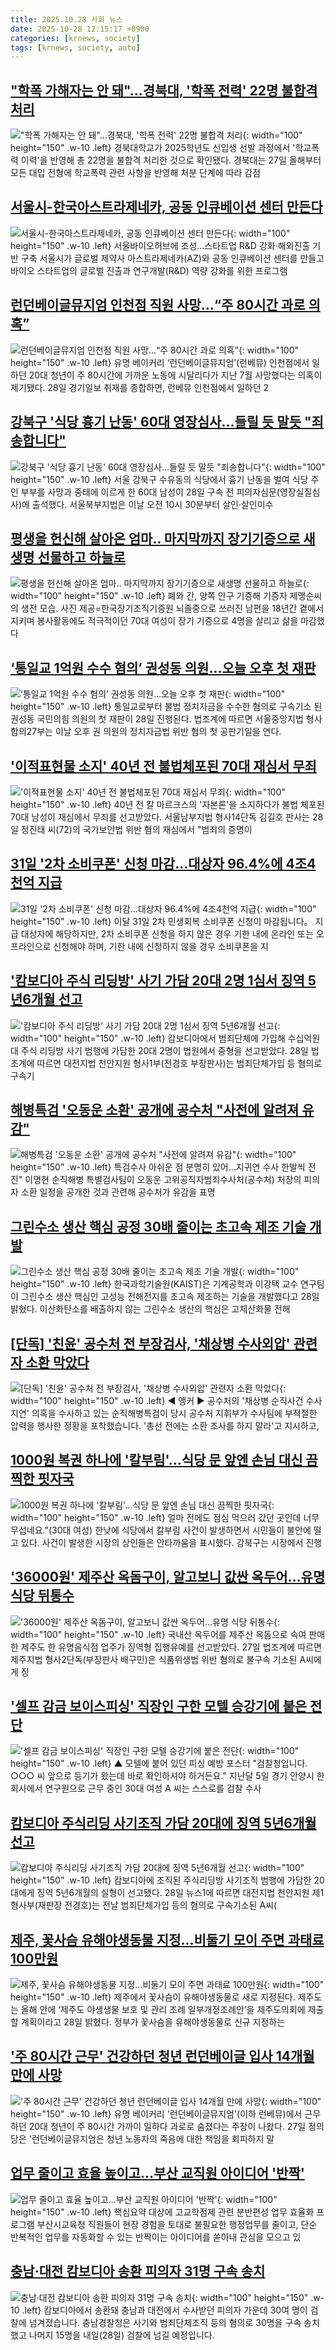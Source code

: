 ```yaml
---
title: 2025.10.28 사회 뉴스
date: 2025-10-28 12:15:17 +0900
categories: [krnews, society]
tags: [krnews, society, auto]
---
```

## ["학폭 가해자는 안 돼"…경북대, '학폭 전력' 22명 불합격 처리](https://n.news.naver.com/mnews/article/277/0005670223)

!["학폭 가해자는 안 돼"…경북대, '학폭 전력' 22명 불합격 처리](https://mimgnews.pstatic.net/image/origin/277/2025/10/27/5670223.jpg?type=nf220_150){: width="100" height="150" .w-10 .left}
경북대학교가 2025학년도 신입생 선발 과정에서 '학교폭력 이력'을 반영해 총 22명을 불합격 처리한 것으로 확인됐다. 경북대는 27일 올해부터 모든 대입 전형에 학교폭력 관련 사항을 반영해 처분 단계에 따라 감점

## [서울시-한국아스트라제네카, 공동 인큐베이션 센터 만든다](https://n.news.naver.com/mnews/article/001/0015703963)

![서울시-한국아스트라제네카, 공동 인큐베이션 센터 만든다](https://mimgnews.pstatic.net/image/origin/001/2025/10/27/15703963.jpg?type=nf220_150){: width="100" height="150" .w-10 .left}
서울바이오허브에 조성…스타트업 R&D 강화·해외진출 기반 구축 서울시가 글로벌 제약사 아스트라제네카(AZ)와 공동 인큐베이션 센터를 만들고 바이오 스타트업의 글로벌 진출과 연구개발(R&D) 역량 강화를 위한 프로그램

## [런던베이글뮤지엄 인천점 직원 사망…“주 80시간 과로 의혹”](https://n.news.naver.com/mnews/article/666/0000086345)

![런던베이글뮤지엄 인천점 직원 사망…“주 80시간 과로 의혹”](https://mimgnews.pstatic.net/image/origin/666/2025/10/28/86345.jpg?type=nf220_150){: width="100" height="150" .w-10 .left}
유명 베이커리 ‘런던베이글뮤지엄’(런베뮤) 인천점에서 일하던 20대 청년이 주 80시간에 가까운 노동에 시달리다가 지난 7월 사망했다는 의혹이 제기됐다. 28일 경기일보 취재를 종합하면, 런베뮤 인천점에서 일하던 2

## [강북구 '식당 흉기 난동' 60대 영장심사…들릴 듯 말듯 "죄송합니다"](https://n.news.naver.com/mnews/article/421/0008567067)

![강북구 '식당 흉기 난동' 60대 영장심사…들릴 듯 말듯 "죄송합니다"](https://mimgnews.pstatic.net/image/origin/421/2025/10/28/8567067.jpg?type=nf220_150){: width="100" height="150" .w-10 .left}
서울 강북구 수유동의 식당에서 흉기 난동을 벌여 식당 주인 부부를 사망과 중태에 이르게 한 60대 남성이 28일 구속 전 피의자심문(영장실질심사)에 출석했다. 서울북부지법은 이날 오전 10시 30분부터 살인·살인미수

## [평생을 헌신해 살아온 엄마.. 마지막까지 장기기증으로 새생명 선물하고 하늘로](https://n.news.naver.com/mnews/article/016/0002548482)

![평생을 헌신해 살아온 엄마.. 마지막까지 장기기증으로 새생명 선물하고 하늘로](https://mimgnews.pstatic.net/image/origin/016/2025/10/28/2548482.jpg?type=nf220_150){: width="100" height="150" .w-10 .left}
폐와 간, 양쪽 안구 기증해 기증자 제맹순씨의 생전 모습. 사진 제공=한국장기조직기증원 뇌졸중으로 쓰러진 남편을 18년간 곁에서 지키며 봉사활동에도 적극적이던 70대 여성이 장기 기증으로 4명을 살리고 삶을 마감했다

## [‘통일교 1억원 수수 혐의’ 권성동 의원…오늘 오후 첫 재판](https://n.news.naver.com/mnews/article/009/0005580078)

![‘통일교 1억원 수수 혐의’ 권성동 의원…오늘 오후 첫 재판](https://mimgnews.pstatic.net/image/origin/009/2025/10/28/5580078.jpg?type=nf220_150){: width="100" height="150" .w-10 .left}
통일교로부터 불법 정치자금을 수수한 혐의로 구속기소 된 권성동 국민의힘 의원의 첫 재판이 28일 진행된다. 법조계에 따르면 서울중앙지법 형사합의27부는 이날 오후 권 의원의 정치자금법 위반 혐의 첫 공판기일을 연다.

## ['이적표현물 소지' 40년 전 불법체포된 70대 재심서 무죄](https://n.news.naver.com/mnews/article/421/0008567071)

!['이적표현물 소지' 40년 전 불법체포된 70대 재심서 무죄](https://mimgnews.pstatic.net/image/origin/421/2025/10/28/8567071.jpg?type=nf220_150){: width="100" height="150" .w-10 .left}
40년 전 칼 마르크스의 '자본론'을 소지하다가 불법 체포된 70대 남성이 재심에서 무죄를 선고받았다. 서울남부지법 형사14단독 김길호 판사는 28일 정진태 씨(72)의 국가보안법 위반 혐의 재심에서 "범죄의 증명이

## [31일 '2차 소비쿠폰' 신청 마감…대상자 96.4%에 4조4천억 지급](https://n.news.naver.com/mnews/article/374/0000470768)

![31일 '2차 소비쿠폰' 신청 마감…대상자 96.4%에 4조4천억 지급](https://mimgnews.pstatic.net/image/origin/374/2025/10/27/470768.jpg?type=nf220_150){: width="100" height="150" .w-10 .left}
이달 31일 2차 민생회복 소비쿠폰 신청이 마감됩니다。 지급 대상자에 해당하지만, 2차 소비쿠폰 신청을 하지 않은 경우 기한 내에 온라인 또는 오프라인으로 신청해야 하며, 기한 내에 신청하지 않을 경우 소비쿠폰을 지

## ['캄보디아 주식 리딩방' 사기 가담 20대 2명 1심서 징역 5년6개월 선고](https://n.news.naver.com/mnews/article/654/0000148322)

!['캄보디아 주식 리딩방' 사기 가담 20대 2명 1심서 징역 5년6개월 선고](https://mimgnews.pstatic.net/image/origin/654/2025/10/28/148322.jpg?type=nf220_150){: width="100" height="150" .w-10 .left}
캄보디아에서 범죄단체에 가입해 수십억원대 주식 리딩방 사기 범행에 가담한 20대 2명이 법원에서 중형을 선고받았다. 28일 법조계에 따르면 대전지법 천안지원 형사1부(전경호 부장판사)는 범죄단체가입 등 혐의로 구속기

## [해병특검 '오동운 소환' 공개에 공수처 "사전에 알려져 유감"](https://n.news.naver.com/mnews/article/001/0015705763)

![해병특검 '오동운 소환' 공개에 공수처 "사전에 알려져 유감"](https://mimgnews.pstatic.net/image/origin/001/2025/10/28/15705763.jpg?type=nf220_150){: width="100" height="150" .w-10 .left}
특검수사 아쉬운 점 분명히 있어…지귀연 수사 한발씩 전진" 이명현 순직해병 특별검사팀이 오동운 고위공직자범죄수사처(공수처) 처장의 피의자 소환 일정을 공개한 것과 관련해 공수처가 유감을 표명

## [그린수소 생산 핵심 공정 30배 줄이는 초고속 제조 기술 개발](https://n.news.naver.com/mnews/article/421/0008566971)

![그린수소 생산 핵심 공정 30배 줄이는 초고속 제조 기술 개발](https://mimgnews.pstatic.net/image/origin/421/2025/10/28/8566971.jpg?type=nf220_150){: width="100" height="150" .w-10 .left}
한국과학기술원(KAIST)은 기계공학과 이강택 교수 연구팀이 그린수소 생산 핵심인 고성능 전해전지를 초고속 제조하는 기술을 개발했다고 28일 밝혔다. 이산화탄소를 배출하지 않는 그린수소 생산의 핵심은 고체산화물 전해

## [[단독] '친윤' 공수처 전 부장검사, '채상병 수사외압' 관련자 소환 막았다](https://n.news.naver.com/mnews/article/214/0001457646)

![[단독] '친윤' 공수처 전 부장검사, '채상병 수사외압' 관련자 소환 막았다](https://mimgnews.pstatic.net/image/origin/214/2025/10/27/1457646.jpg?type=nf220_150){: width="100" height="150" .w-10 .left}
◀ 앵커 ▶ 공수처의 '채상병 순직사건 수사 지연' 의혹을 수사하고 있는 순직해병특검이 당시 공수처 지휘부가 수사팀에 부적절한 압력을 행사한 정황을 포착했습니다. '총선 전에는 소환 조사를 하지 말라'고 지시하고,

## [1000원 복권 하나에 '칼부림'…식당 문 앞엔 손님 대신 끔찍한 핏자국](https://n.news.naver.com/mnews/article/008/0005268776)

![1000원 복권 하나에 '칼부림'…식당 문 앞엔 손님 대신 끔찍한 핏자국](https://mimgnews.pstatic.net/image/origin/008/2025/10/27/5268776.jpg?type=nf220_150){: width="100" height="150" .w-10 .left}
얼마 전에도 점심 먹으러 갔던 곳인데 너무 무섭네요."(30대 여성) 한낮에 식당에서 칼부림 사건이 발생하면서 시민들이 불안에 떨고 있다. 사건이 발생한 시장의 상인들은 안타까움을 표시했다. 강북구는 시장에서 진행

## ['36000원' 제주산 옥돔구이, 알고보니 값싼 옥두어…유명 식당 뒤통수](https://n.news.naver.com/mnews/article/008/0005268907)

!['36000원' 제주산 옥돔구이, 알고보니 값싼 옥두어…유명 식당 뒤통수](https://mimgnews.pstatic.net/image/origin/008/2025/10/27/5268907.jpg?type=nf220_150){: width="100" height="150" .w-10 .left}
국내산 옥두어를 제주산 옥돔으로 속여 판매한 제주도 한 유명음식점 업주가 징역형 집행유예를 선고받았다. 27일 법조계에 따르면 제주지법 형사2단독(부장판사 배구민)은 식품위생법 위반 혐의로 불구속 기소된 A씨에게 징

## ['셀프 감금 보이스피싱' 직장인 구한 모텔 승강기에 붙은 전단](https://n.news.naver.com/mnews/article/055/0001303329)

!['셀프 감금 보이스피싱' 직장인 구한 모텔 승강기에 붙은 전단](https://mimgnews.pstatic.net/image/origin/055/2025/10/28/1303329.jpg?type=nf220_150){: width="100" height="150" .w-10 .left}
▲ 모텔에 붙어 있던 피싱 예방 포스터 "검찰청입니다. ○○○ 씨 앞으로 등기가 왔는데 바로 확인하셔야 하거든요." 지난달 5일 경기 안양시 한 회사에서 연구원으로 근무 중인 30대 여성 A 씨는 스스로를 검찰 수사

## [캄보디아 주식리딩 사기조직 가담 20대에 징역 5년6개월 선고](https://n.news.naver.com/mnews/article/015/0005202808)

![캄보디아 주식리딩 사기조직 가담 20대에 징역 5년6개월 선고](https://mimgnews.pstatic.net/image/origin/015/2025/10/28/5202808.jpg?type=nf220_150){: width="100" height="150" .w-10 .left}
캄보디아에 조직된 주식리딩방 사기조직 범행에 가담한 20대에게 징역 5년6개월의 실형이 선고됐다. 28일 뉴스1에 따르면 대전지법 천안지원 제1형사부(재판장 전경호)는 전날 범죄단체가입 등의 혐의로 구속기소된 A씨(

## [제주, 꽃사슴 유해야생동물 지정…비둘기 모이 주면 과태료 100만원](https://n.news.naver.com/mnews/article/028/0002773169)

![제주, 꽃사슴 유해야생동물 지정…비둘기 모이 주면 과태료 100만원](https://mimgnews.pstatic.net/image/origin/028/2025/10/28/2773169.jpg?type=nf220_150){: width="100" height="150" .w-10 .left}
제주에서 꽃사슴이 유해야생동물로 새로 지정된다. 제주도는 올해 안에 ‘제주도 야생생물 보호 및 관리 조례 일부개정조례안’을 제주도의회에 제출할 계획이라고 28일 밝혔다. 정부가 꽃사슴을 유해야생동물로 신규 지정하는

## ['주 80시간 근무' 건강하던 청년 런던베이글 입사 14개월 만에 사망](https://n.news.naver.com/mnews/article/052/0002265289)

!['주 80시간 근무' 건강하던 청년 런던베이글 입사 14개월 만에 사망](https://mimgnews.pstatic.net/image/origin/052/2025/10/28/2265289.jpg?type=nf220_150){: width="100" height="150" .w-10 .left}
유명 베이커리 '런던베이글뮤지엄'(이하 런베뮤)에서 근무하던 20대 청년이 주 80시간 가까이 일하다 과로로 숨졌다는 주장이 나왔다. 27일 정의당은 '런던베이글뮤지엄은 청년 노동자의 죽음에 대한 책임을 회피하지 말

## [업무 줄이고 효율 높이고…부산 교직원 아이디어 '반짝'](https://n.news.naver.com/mnews/article/079/0004079642)

![업무 줄이고 효율 높이고…부산 교직원 아이디어 '반짝'](https://mimgnews.pstatic.net/image/origin/079/2025/10/28/4079642.jpg?type=nf220_150){: width="100" height="150" .w-10 .left}
핵심요약 대상에 고교학점제 관련 분반편성 업무 효율화 프로그램 부산시교육청 직원들이 현장 경험을 토대로 불필요한 행정업무를 줄이고, 단순 반복적인 업무를 자동화할 수 있는 반짝이는 아이디어를 쏟아내 관심을 모으고 있

## [충남·대전 캄보디아 송환 피의자 31명 구속 송치](https://n.news.naver.com/mnews/article/056/0012054809)

![충남·대전 캄보디아 송환 피의자 31명 구속 송치](https://mimgnews.pstatic.net/image/origin/056/2025/10/27/12054809.jpg?type=nf220_150){: width="100" height="150" .w-10 .left}
캄보디아에서 송환돼 충남과 대전에서 수사받던 피의자 가운데 30여 명이 검찰에 넘겨졌습니다. 충남경찰청은 사기와 범죄단체조직 등의 혐의로 30명을 구속 송치했고 나머지 15명을 내일(28일) 검찰에 넘길 예정입니다.

